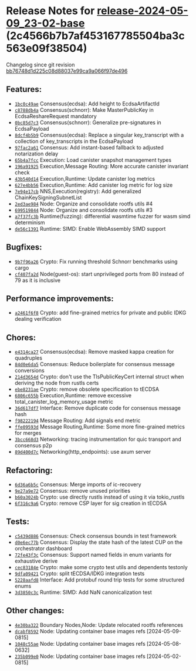 Release Notes for [**release-2024-05-09\_23-02-base**](https://github.com/dfinity/ic/tree/release-2024-05-09_23-02-base) (2c4566b7b7af453167785504ba3c563e09f38504)
===================================================================================================================================================================

Changelog since git revision [bb76748d1d225c08d88037e99ca9a066f97de496](https://dashboard.internetcomputer.org/release/bb76748d1d225c08d88037e99ca9a066f97de496)

Features:
---------

* [`1bc0c49ae`](https://github.com/dfinity/ic/commit/1bc0c49ae) Consensus(ecdsa): Add height to EcdsaArtifactId
* [`c8788db4a`](https://github.com/dfinity/ic/commit/c8788db4a) Consensus(schnorr): Make MasterPublicKey in EcdsaReshareRequest mandatory
* [`0bc85d7c3`](https://github.com/dfinity/ic/commit/0bc85d7c3) Consensus(schnorr): Generalize pre-signatures in EcdsaPayload
* [`8dcf4b5b9`](https://github.com/dfinity/ic/commit/8dcf4b5b9) Consensus(ecdsa): Replace a singular key\_transcript with a collection of key\_transcripts in the EcdsaPayload
* [`97fac2a61`](https://github.com/dfinity/ic/commit/97fac2a61) Consensus: Add instant-based fallback to adjusted notarization delay
* [`65b4a7fcc`](https://github.com/dfinity/ic/commit/65b4a7fcc) Execution: Load canister snapshot management types
* [`196a91925`](https://github.com/dfinity/ic/commit/196a91925) Execution,Message Routing: More accurate canister invariant check
* [`43b540d14`](https://github.com/dfinity/ic/commit/43b540d14) Execution,Runtime: Update canister log metrics
* [`627e4bb56`](https://github.com/dfinity/ic/commit/627e4bb56) Execution,Runtime: Add canister log metric for log size
* [`7e94e17cb`](https://github.com/dfinity/ic/commit/7e94e17cb) NNS,Execution(registry): Add generalized ChainKeySigningSubnetList
* [`2ed3ae984`](https://github.com/dfinity/ic/commit/2ed3ae984) Node: Organize and consolidate rootfs utils #4
* [`699519844`](https://github.com/dfinity/ic/commit/699519844) Node: Organize and consolidate rootfs utils #3
* [`a7f37fc3b`](https://github.com/dfinity/ic/commit/a7f37fc3b) Runtime(fuzzing): differential wasmtime fuzzer for wasm simd determinism
* [`de56c1391`](https://github.com/dfinity/ic/commit/de56c1391) Runtime: SIMD: Enable WebAssembly SIMD support

Bugfixes:
---------

* [`9b7f96a26`](https://github.com/dfinity/ic/commit/9b7f96a26) Crypto: Fix running threshold Schnorr benchmarks using cargo
* [`cf407fa2d`](https://github.com/dfinity/ic/commit/cf407fa2d) Node(guest-os): start unprivileged ports from 80 instead of 79 as it is inclusive

Performance improvements:
-------------------------

* [`a2461f6f8`](https://github.com/dfinity/ic/commit/a2461f6f8) Crypto: add fine-grained metrics for private and public IDKG dealing verification

Chores:
-------

* [`e4314ca27`](https://github.com/dfinity/ic/commit/e4314ca27) Consensus(ecdsa): Remove masked kappa creation for quadruples
* [`84d0e6da5`](https://github.com/dfinity/ic/commit/84d0e6da5) Consensus: Reduce boilerplate for consensus message conversions
* [`214d3654d`](https://github.com/dfinity/ic/commit/214d3654d) Crypto: don't use the TlsPublicKeyCert internal struct when deriving the node from rustls certs
* [`ebe8231ae`](https://github.com/dfinity/ic/commit/ebe8231ae) Crypto: remove obsolete specification to tECDSA
* [`6806c655b`](https://github.com/dfinity/ic/commit/6806c655b) Execution,Runtime: remove excessive total\_canister\_log\_memory\_usage metric
* [`36d617df7`](https://github.com/dfinity/ic/commit/36d617df7) Interface: Remove duplicate code for consensus message hash
* [`f98222194`](https://github.com/dfinity/ic/commit/f98222194) Message Routing: Add signals end metric
* [`ffe09593d`](https://github.com/dfinity/ic/commit/ffe09593d) Message Routing,Runtime: Some more fine-grained metrics for merges
* [`3bcc668d3`](https://github.com/dfinity/ic/commit/3bcc668d3) Networking: tracing instrumentation for quic transport and consensus p2p
* [`89d400d7c`](https://github.com/dfinity/ic/commit/89d400d7c) Networking(http\_endpoints): use axum server

Refactoring:
------------

* [`6d36a6b5c`](https://github.com/dfinity/ic/commit/6d36a6b5c) Consensus: Merge imports of ic-recovery
* [`9e27a9e72`](https://github.com/dfinity/ic/commit/9e27a9e72) Consensus: remove unused priorities
* [`b60a3024b`](https://github.com/dfinity/ic/commit/b60a3024b) Crypto: use directly rustls instead of using it via tokio\_rustls
* [`6f316c9a6`](https://github.com/dfinity/ic/commit/6f316c9a6) Crypto: remove CSP layer for sig creation in tECDSA

Tests:
------

* [`c5439d886`](https://github.com/dfinity/ic/commit/c5439d886) Consensus: Check consensus bounds in test framework
* [`d0e6ec77b`](https://github.com/dfinity/ic/commit/d0e6ec77b) Consensus: Display the state hash of the latest CUP on the orchestrator dashboard
* [`72fe43f3c`](https://github.com/dfinity/ic/commit/72fe43f3c) Consensus: Support named fields in enum variants for exhaustive derive
* [`cec83184e`](https://github.com/dfinity/ic/commit/cec83184e) Crypto: make some crypto test utils and dependents testonly
* [`9dfa09421`](https://github.com/dfinity/ic/commit/9dfa09421) Crypto: split tECDSA/IDKG integration tests
* [`5228aafd8`](https://github.com/dfinity/ic/commit/5228aafd8) Interface: Add protobuf round trip tests for some structured enums
* [`3d3850c3c`](https://github.com/dfinity/ic/commit/3d3850c3c) Runtime: SIMD: Add NaN canonicalization test

Other changes:
--------------

* [`4e30ba322`](https://github.com/dfinity/ic/commit/4e30ba322) Boundary Nodes,Node: Update relocated rootfs references
* [`dcabf8592`](https://github.com/dfinity/ic/commit/dcabf8592) Node: Updating container base images refs [2024-05-09-0815]
* [`1048c55ae`](https://github.com/dfinity/ic/commit/1048c55ae) Node: Updating container base images refs [2024-05-08-0632]
* [`235b099e0`](https://github.com/dfinity/ic/commit/235b099e0) Node: Updating container base images refs [2024-05-02-0815]
